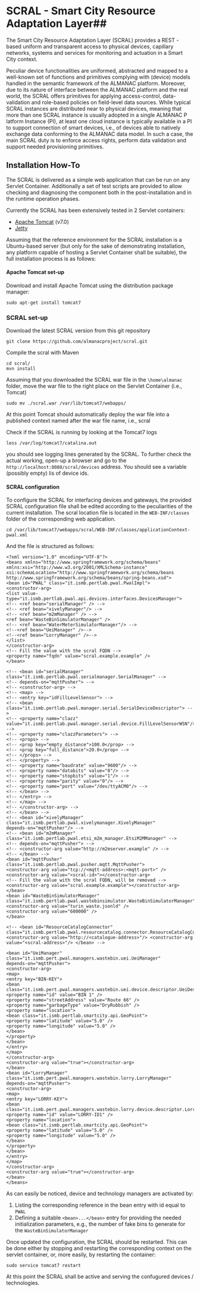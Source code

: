 # SCRAL - Smart City Resource Adaptation Layer##
The Smart City Resource Adaptation Layer (SCRAL) provides a REST - based uniform and transparent access to physical devices, capillary networks, systems and services for monitoring and actuation in a
Smart City context.

Peculiar device functionalities are uniformed, abstracted and mapped to a well-known  set  of  functions  and  primitives  complying  with  (device)  models  handled  in  the  semantic framework of the ALMANAC platform. Moreover, due to its nature of interface between the ALMANAC platform and the real world, the SCRAL offers primitives for applying access-control, data-validation and role-based policies on field-level data sources. While typical SCRAL instances are distributed near to  physical  devices,  meaning  that more  than  one  SCRAL  instance  is  usually  adopted  in  a  single ALMANAC P
latform Instance (PI), at least one cloud instance is typically available in a PI to support connection  of  smart  devices,  i.e.,  of  devices  able  to  natively  exchange  data  conforming  to  the
ALMANAC data model. In such a case, the main SCRAL duty is to enforce access rights, perform data validation and support needed provisioning primitives.

## Installation How-To
The SCRAL is delivered as a simple web application that can be run on any Servlet Container. Additionally a set of test scripts are provided to allow checking and diagnosing the component both in the post-installation and in the runtime operation phases.

Currently the SCRAL has been extensively tested in 2 Servlet containers:

* [Apache Tomcat](http://tomcat.apache.org/) (v7.0)
* [Jetty](http://eclipse.org/jetty/)

Assuming that the reference environment for the SCRAL installation is a Ubuntu-based server (but only for the sake of demonstrating installation, any platform capable of hosting a Servlet Container shall be suitable), the full installation process is as follows:

#### Apache Tomcat set-up

Download and install Apache Tomcat using the distribution package manager:

```
sudo apt-get install tomcat7
```

### SCRAL set-up

Download the latest SCRAL version from this git repository

```
git clone https://github.com/almanacproject/scral.git
```

Compile the scral with Maven
```
cd scral/
mvn install
```

Assuming that you downloaded  the SCRAL war file in the ```\home\almanac``` folder, move the war file to the right place on the Servlet Container (i.e., Tomcat)

```
sudo mv ./scral.war /var/lib/tomcat7/webapps/
```
At this point Tomcat should automatically deploy the war file into a published context named after the war file name, i.e., scral

Check if the SCRAL is running by looking at the Tomcat7 logs

```
less /var/log/tomcat7/catalina.out
```

you should see logging lines generated by the SCRAL. To further check the actual working, open-up a browser and go to the ```http://localhost:8080/scral/devices``` address. You should see a variable (possibly empty) lis of device ids.

#### SCRAL configuration
To configure the SCRAL for interfacing devices and gateways, the provided SCRAL configuration file shall be edited according to the peculiarities of the current installation. The scral location file is located in the ```WEB-INF/classes``` folder of the corresponding web application.

```
cd /var/lib/tomcat7/webapps/scral/WEB-INF/classes/applicationContext-pwal.xml
```

And the file is structured as follows:

```
<?xml version="1.0" encoding="UTF-8"?>
<beans xmlns="http://www.springframework.org/schema/beans"
xmlns:xsi="http://www.w3.org/2001/XMLSchema-instance"
xsi:schemaLocation="http://www.springframework.org/schema/beans
http://www.springframework.org/schema/beans/spring-beans.xsd">
<bean id="PWAL" class="it.ismb.pertlab.pwal.PwalImpl">
<constructor-arg>
<list value-type="it.ismb.pertlab.pwal.api.devices.interfaces.DevicesManager">
<!-- <ref bean="serialManager" /> -->
<!-- <ref bean="xivelyManager"/> -->
<!-- <ref bean="m2mManager" /> -->
<ref bean="WasteBinSimulatorManager" />
<!-- <ref bean="WaterMeterSimulatorManager"/> -->
<!--<ref bean="UeiManager" />-->
<!--<ref bean="LorryManager" />-->
</list>
</constructor-arg>
<!-- Fill the value with the scral FQDN -->
<property name="fqdn" value="scral.example.example" />
</bean>

<!-- <bean id="serialManager" class="it.ismb.pertlab.pwal.serialmanager.SerialManager" -->
<!-- depends-on="mqttPusher"> -->
<!-- <constructor-arg> -->
<!-- <map> -->
<!-- <entry key="idFillLevelSensor"> -->
<!-- <bean class="it.ismb.pertlab.pwal.manager.serial.SerialDeviceDescriptor"> -->
<!-- <property name="clazz" value="it.ismb.pertlab.pwal.manager.serial.device.FillLevelSensorWSN"/> -->
<!-- <property name="clazzParameters"> -->
<!-- <props> -->
<!-- <prop key="empty_distance">100.0</prop> -->
<!-- <prop key="full_distance">20.0</prop> -->
<!-- </props> -->
<!-- </property> -->
<!-- <property name="baudrate" value="9600"/> -->
<!-- <property name="databits" value="8"/> -->
<!-- <property name="stopbits" value="1"/> -->
<!-- <property name="parity" value="0"/> -->
<!-- <property name="port" value="/dev/ttyACM0"/> -->
<!-- </bean> -->
<!-- </entry> -->
<!-- </map> -->
<!-- </constructor-arg> -->
<!-- </bean> -->
<!-- <bean id="xivelyManager" class="it.ismb.pertlab.pwal.xivelymanager.XivelyManager"
depends-on="mqttPusher"/> -->
<!-- <bean id="m2mManager" class="it.ismb.pertlab.pwal.etsi_m2m_manager.EtsiM2MManager" -->
<!-- depends-on="mqttPusher"> -->
<!-- <constructor-arg value="http://m2mserver.example" /> -->
<!-- </bean> -->
<bean id="mqttPusher" class="it.ismb.pertlab.pwal.pusher.mqtt.MqttPusher">
<constructor-arg value="tcp://<mqtt-address>:<mqtt-port>" />
<constructor-arg value="<scral-id>"></constructor-arg>
<!-- Fill the value with the scral FQDN, will be removed -->
<constructor-arg value="scral.example.example"></constructor-arg>
</bean>
<bean id="WasteBinSimulatorManager"
class="it.ismb.pertlab.pwal.wastebinsimulator.WasteBinSimulatorManager">
<constructor-arg value="turin_waste.jsonld" />
<constructor-arg value="600000" />
</bean>

<!-- <bean id="ResourceCatalogConnector" class="it.ismb.pertlab.pwal.resourcecatalog.connector.ResourceCatalogConnector">
<constructor-arg value="http://<catalogue-address>"/> <constructor-arg
value="<scral-address>"/> </bean> -->

<bean id="UeiManager" class="it.ismb.pert.pwal.managers.wastebin.uei.UeiManager"
depends-on="mqttPusher">
<constructor-arg>
<map>
<entry key="BIN-KEY">
<bean
class="it.ismb.pert.pwal.managers.wastebin.uei.device.descriptor.UeiDescriptor">
<property name="id" value="BIN 1" />
<property name="streetAddress" value="Route 66" />
<property name="garbageType" value="DryRubbish" />
<property name="location">
<bean class="it.ismb.pertlab.smartcity.api.GeoPoint">
<property name="latitude" value="5.0" />
<property name="longitude" value="5.0" />
</bean>
</property>
</bean>
</entry>
</map>
</constructor-arg>
<constructor-arg value="true"></constructor-arg>
</bean>
<bean id="LorryManager" class="it.ismb.pert.pwal.managers.wastebin.lorry.LorryManager"
depends-on="mqttPusher">
<constructor-arg>
<map>
<entry key="LORRY-KEY">
<bean
class="it.ismb.pert.pwal.managers.wastebin.lorry.device.descriptor.LorryDescriptor">
<property name="id" value="LORRY-ID1" />
<property name="location">
<bean class="it.ismb.pertlab.smartcity.api.GeoPoint">
<property name="latitude" value="5.0" />
<property name="longitude" value="5.0" />
</bean>
</property>
</bean>
</entry>
</map>
</constructor-arg>
<constructor-arg value="true"></constructor-arg>
</bean>
</beans>

```

As can easily be noticed, device and technology managers are activated by:

1. Listing the corresponding  reference in the bean entry with id equal to ```PWAL```
2. Defining a suitable ```<bean>...</bean>``` entry for providing the needed initialization parameters, e.g., the number of fake bins to generate for the ```WasteBinSimulatorManager```

Once updated the configuration, the SCRAL should be restarted. This can be done either by stopping and restarting the corresponding context on the servlet container, or, more easily, by restarting the container:

```
sudo service tomcat7 restart
```

At this point the SCRAL shall be active and serving the confugured devices / technologies.
